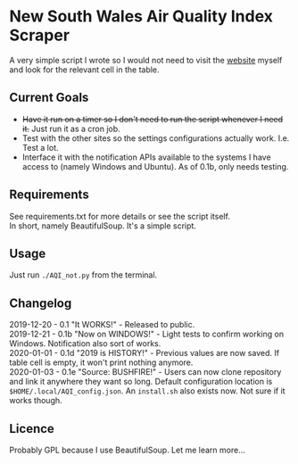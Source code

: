 # New South Wales Air Quality Index Scraper

A very simple script I wrote so I would not need to visit the [website](https://airquality.environment.nsw.gov.au/aquisnetnswphp/getPage.php?reportid=1 "Environment NSW's Official Air Quality Index Table") myself and look for the relevant cell in the table.

## Current Goals

* ~~Have it run on a timer so I don't need to run the script whenever I need it.~~ Just run it as a cron job.
* Test with the other sites so the settings configurations actually work. I.e. Test a lot.
* Interface it with the notification APIs available to the systems I have access to (namely Windows and Ubuntu). As of 0.1b, only needs testing.

## Requirements

See requirements.txt for more details or see the script itself.  
In short, namely BeautifulSoup. It's a simple script.

## Usage

Just run `./AQI_not.py` from the terminal.

## Changelog

2019-12-20 - 0.1 "It WORKS!" - Released to public.\
2019-12-21 - 0.1b "Now on WINDOWS!" - Light tests to confirm working on Windows. Notification also sort of works.\
2020-01-01 - 0.1d "2019 is HISTORY!" - Previous values are now saved. If table cell is empty, it won't print nothing anymore.\
2020-01-03 - 0.1e "Source: BUSHFIRE!" - Users can now clone repository and link it anywhere they want so long. Default configuration location is `$HOME/.local/AQI_config.json`. An `install.sh` also exists now. Not sure if it works though.

## Licence

Probably GPL because I use BeautifulSoup. Let me learn more...

